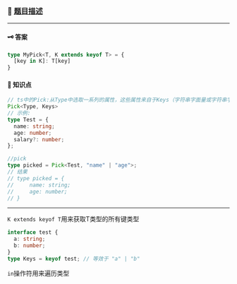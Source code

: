### 🔗 [题目描述](https://github.com/type-challenges/type-challenges/blob/main/questions/00004-easy-pick/README.zh-CN.md)
---
#### 🗝 答案
```ts
type MyPick<T, K extends keyof T> = {
  [key in K]: T[key] 
}
```
#### 📑 知识点
```ts
// ts中的Pick:从Type中选取一系列的属性，这些属性来自于Keys（字符串字面量或字符串字面量的联合类型），用这些属性构成新的type
Pick<Type, Keys>
// 示例:
type Test = {
  name: string;
  age: number;
  salary?: number;
};

//pick
type picked = Pick<Test, "name" | "age">;
// 结果
// type picked = {
//     name: string;
//     age: number;
// }
```
---

`K extends keyof T`用来获取T类型的所有键类型
```ts
interface test {
  a: string;
  b: number;
}
type Keys = keyof test; // 等效于 "a" | "b"
```
`in`操作符用来遍历类型